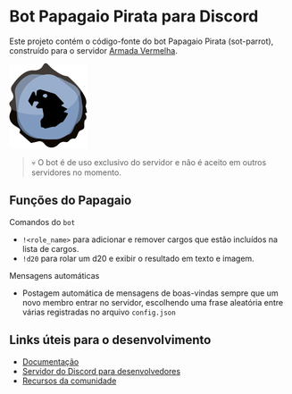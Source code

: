 # Bot Papagaio Pirata para Discord

Este projeto contém o código-fonte do bot Papagaio Pirata (sot-parrot), construído para o servidor [Armada Vermelha](https://discord.gg/tjzP6C5JP5).

![Papagaio do Sea of Thieves](https://github.com/fe-lopes/discord-sot-bot/raw/main/assets/sot-parrot.svg?raw=true)

> 💀 O bot é de uso exclusivo do servidor e não é aceito em outros servidores no momento.

## Funções do Papagaio

Comandos do `bot`

- `!<role_name>` para adicionar e remover cargos que estão incluídos na lista de cargos.
- `!d20` para rolar um d20 e exibir o resultado em texto e imagem.

Mensagens automáticas

- Postagem automática de mensagens de boas-vindas sempre que um novo membro entrar no servidor, escolhendo uma frase aleatória entre várias registradas no arquivo `config.json`

## Links úteis para o desenvolvimento

- [Documentação](https://discord.com/developers/docs/intro)
- [Servidor do Discord para desenvolvedores](https://discord.gg/discord-developers)
- [Recursos da comunidade](https://discord.com/developers/docs/topics/community-resources#community-resources)
